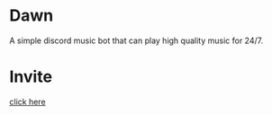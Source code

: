 # Dawn
A simple discord music bot that can play high quality music for 24/7.

# Invite 
<a href="https://dawn.sssaintt.xyz">click here</a>
